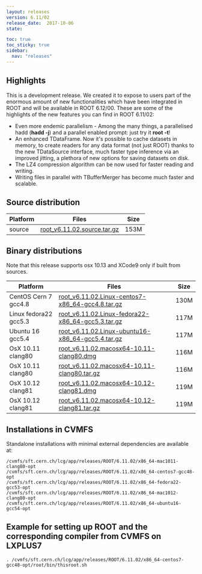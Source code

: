 ```yaml
---
layout: releases
version: 6.11/02
release_date:  2017-10-06
state:

toc: true
toc_sticky: true
sidebar:
  nav: "releases"
---
```



## Highlights

This is a development release. We created it to expose to users part of the enormous amount of new functionalities which have been integrated in ROOT and will be available in ROOT 6.12/00.
These are some of the highlights of the new features you can find in ROOT 6.11/02:

- Even more endemic parallelism - Among the many things, a parallelised hadd (**hadd -j**) and a parallel enabled prompt: just try it **root -t**!
- An enhanced TDataFrame. Now it's possible to cache datasets in memory, to create readers for any data format (not just ROOT) thanks to the new TDataSource interface, much faster type inference via an improved jitting, a plethora of new options for saving  datasets on disk.
- The LZ4 compression algorithm can be now used for faster reading and writing.
- Writing files in parallel with TBufferMerger has become much faster and scalable.

## Source distribution

| Platform       | Files | Size |
|-----------|-------|-----|
| source | [root_v6.11.02.source.tar.gz](https://root.cern/download/root_v6.11.02.source.tar.gz) | 153M |


## Binary distributions

Note that this release supports osx 10.13 and XCode9 only if built from sources.

| Platform       | Files | Size |
|-----------|-------|-----|
| CentOS Cern 7 gcc4.8 | [root_v6.11.02.Linux-centos7-x86_64-gcc4.8.tar.gz](https://root.cern/download/root_v6.11.02.Linux-centos7-x86_64-gcc4.8.tar.gz) | 130M |
| Linux fedora22 gcc5.3 | [root_v6.11.02.Linux-fedora22-x86_64-gcc5.3.tar.gz](https://root.cern/download/root_v6.11.02.Linux-fedora22-x86_64-gcc5.3.tar.gz) | 117M |
| Ubuntu 16 gcc5.4 | [root_v6.11.02.Linux-ubuntu16-x86_64-gcc5.4.tar.gz](https://root.cern/download/root_v6.11.02.Linux-ubuntu16-x86_64-gcc5.4.tar.gz) | 117M |
| OsX 10.11 clang80 | [root_v6.11.02.macosx64-10.11-clang80.dmg](https://root.cern/download/root_v6.11.02.macosx64-10.11-clang80.dmg) | 116M |
| OsX 10.11 clang80 | [root_v6.11.02.macosx64-10.11-clang80.tar.gz](https://root.cern/download/root_v6.11.02.macosx64-10.11-clang80.tar.gz) | 116M |
| OsX 10.12 clang81 | [root_v6.11.02.macosx64-10.12-clang81.dmg](https://root.cern/download/root_v6.11.02.macosx64-10.12-clang81.dmg) | 119M |
| OsX 10.12 clang81 | [root_v6.11.02.macosx64-10.12-clang81.tar.gz](https://root.cern/download/root_v6.11.02.macosx64-10.12-clang81.tar.gz) | 119M |

## Installations in CVMFS

Standalone installations with minimal external dependencies are available at:
~~~
/cvmfs/sft.cern.ch/lcg/app/releases/ROOT/6.11.02/x86_64-mac1011-clang80-opt
/cvmfs/sft.cern.ch/lcg/app/releases/ROOT/6.11.02/x86_64-centos7-gcc48-opt
/cvmfs/sft.cern.ch/lcg/app/releases/ROOT/6.11.02/x86_64-fedora22-gcc53-opt
/cvmfs/sft.cern.ch/lcg/app/releases/ROOT/6.11.02/x86_64-mac1012-clang80-opt
/cvmfs/sft.cern.ch/lcg/app/releases/ROOT/6.11.02/x86_64-ubuntu16-gcc54-opt
~~~


## Example for setting up ROOT and the corresponding compiler from CVMFS on LXPLUS7

~~~
. /cvmfs/sft.cern.ch/lcg/app/releases/ROOT/6.11.02/x86_64-centos7-gcc48-opt/root/bin/thisroot.sh
~~~
